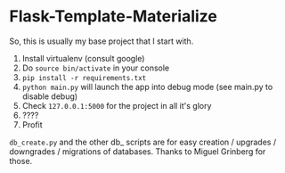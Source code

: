 Flask-Template-Materialize
====

So, this is usually my base project that I start with.

1. Install virtualenv (consult google)
2. Do `source bin/activate` in your console
3. `pip install -r requirements.txt`
4. `python main.py` will launch the app into debug mode (see main.py to disable debug)
5. Check `127.0.0.1:5000` for the project in all it's glory
6. ????
7. Profit

`db_create.py` and the other db_ scripts are for easy creation / upgrades / downgrades / migrations of databases.  Thanks to Miguel Grinberg for those.
